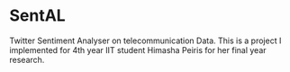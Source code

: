 # SentAL

Twitter Sentiment Analyser on telecommunication Data.
This is a project I implemented for 4th year IIT student Himasha Peiris for her final year research. 
